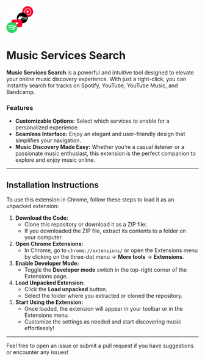<img src="icons/music-services-search-icon.png" alt="Music Services Search Icon" height="70">

# Music Services Search
**Music Services Search** is a powerful and intuitive tool designed to elevate your online music discovery experience. With just a right-click, you can instantly search for tracks on Spotify, YouTube, YouTube Music, and Bandcamp.
### Features
-   **Customizable Options:** Select which services to enable for a personalized experience.
-   **Seamless Interface:** Enjoy an elegant and user-friendly design that simplifies your navigation.
-   **Music Discovery Made Easy:** Whether you’re a casual listener or a passionate music enthusiast, this extension is the perfect companion to explore and enjoy music online.
---
## Installation Instructions
To use this extension in Chrome, follow these steps to load it as an unpacked extension:
1. **Download the Code:**
    - Clone this repository or download it as a ZIP file:
    - If you downloaded the ZIP file, extract its contents to a folder on your computer.
2. **Open Chrome Extensions:**
    - In Chrome, go to `chrome://extensions/` or open the Extensions menu by clicking on the three-dot menu → **More tools** → **Extensions**.
3. **Enable Developer Mode:**
    - Toggle the **Developer mode** switch in the top-right corner of the Extensions page.
4. **Load Unpacked Extension:**
    - Click the **Load unpacked** button.
    - Select the folder where you extracted or cloned the repository.
5. **Start Using the Extension:**
    - Once loaded, the extension will appear in your toolbar or in the Extensions menu.
    - Customize the settings as needed and start discovering music effortlessly!
---
Feel free to open an issue or submit a pull request if you have suggestions or encounter any issues!
